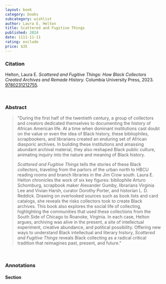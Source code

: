 ```yaml
---
layout: book
category: books
subcategory: wishlist
author: Laura E. Helton
title: Scattered and Fugitive Things
published: 2024
date: 1111-11-11
rating: exclude
price: $35
---
```


### Citation

Helton, Laura E. *Scattered and Fugitive Things: How Black Collectors Created Archives and Remade History.* Columbia University Press, 2023. [9780231212755](https://cup.columbia.edu/book/scattered-and-fugitive-things/9780231559546).

<br>

### Abstract

> "During the first half of the twentieth century, a group of collectors and creators dedicated themselves to documenting the history of African American life. At a time when dominant institutions cast doubt on the value or even the idea of Black history, these bibliophiles, scrapbookers, and librarians created an enduring set of African diasporic archives. In building these institutions and amassing abundant archival material, they also reshaped Black public culture, animating inquiry into the nature and meaning of Black history.  
>
> _Scattered and Fugitive Things_ tells the stories of these Black collectors, traveling from the parlors of the urban north to HBCU reading rooms and branch libraries in the Jim Crow south. Laura E. Helton chronicles the work of six key figures: bibliophile Arturo Schomburg, scrapbook maker Alexander Gumby, librarians Virginia Lee and Vivian Harsh, curator Dorothy Porter, and historian L. D. Reddick. Drawing on overlooked sources such as book lists and card catalogs, she reveals the risks collectors took to create Black archives. This book also explores the social life of collecting, highlighting the communities that used these collections from the South Side of Chicago to Roanoke, Virginia. In each case, Helton argues, archiving was alive in the present, a site of intellectual experiment, creative abundance, and political possibility. Offering new ways to understand Black intellectual and literary history, _Scattered and Fugitive Things_ reveals Black collecting as a radical critical tradition that reimagines past, present, and future."

<br>

### Annotations

#### Section

<br>
